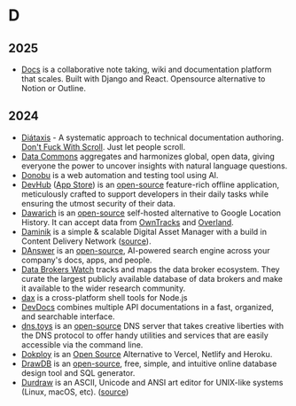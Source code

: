 # D

## 2025

- [Docs](https://github.com/suitenumerique/docs) is a collaborative note taking, wiki and documentation platform that scales. Built with Django and React. Opensource alternative to Notion or Outline.

## 2024

- [Diátaxis](https://diataxis.fr) - A systematic approach to technical documentation authoring.
[Don't Fuck With Scroll](https://dontfuckwithscroll.com). Just let people scroll.
- [Data Commons](https://datacommons.org) aggregates and harmonizes global, open data, giving everyone the power to uncover insights with natural language questions.
- [Donobu](https://www.donobu.com) is a web automation and testing tool using AI.
- [DevHub](https://wangchujiang.com/DevHub/) ([App Store](https://apps.apple.com/app/devhub/id6476452351)) is an [open-source](https://github.com/jaywcjlove/DevHub) feature-rich offline application, meticulously crafted to support developers in their daily tasks while ensuring the utmost security of their data.
- [Dawarich](https://dawarich.app/) is an [open-source](https://github.com/Freika/dawarich) self-hosted alternative to Google Location History. It can accept data from [OwnTracks](https://owntracks.org/booklet/guide/apps/) and [Overland](https://overland.p3k.app).
- [Daminik](https://daminik.com/) is a simple & scalable Digital Asset Manager with a build in Content Delivery Network ([source](https://github.com/daminikhq/daminik)).
- [DAnswer](https://www.danswer.ai) is an [open-source](https://github.com/danswer-ai/danswer), AI-powered search engine across your company's docs, apps, and people.
- [Data Brokers Watch](https://databrokerswatch.org) tracks and maps the data broker ecosystem. They curate the largest publicly available database of data brokers and make it available to the wider research community.
- [dax](https://github.com/dsherret/dax) is a cross-platform shell tools for Node.js
- [DevDocs](https://devdocs.io) combines multiple API documentations in a fast, organized, and searchable interface.
- [dns.toys](https://www.dns.toys) is an [open-source](https://github.com/knadh/dns.toys) DNS server that takes creative liberties with the DNS protocol to offer handy utilities and services that are easily accessible via the command line.
- [Dokploy](https://dokploy.com) is an [Open Source](https://github.com/Dokploy/dokploy) Alternative to Vercel, Netlify and Heroku.
- [DrawDB](https://drawdb.vercel.app) is an [open-source](), free, simple, and intuitive online database design tool and SQL generator.
- [Durdraw](https://durdraw.org) is an ASCII, Unicode and ANSI art editor for UNIX-like systems (Linux, macOS, etc). ([source](https://github.com/cmang/durdraw))
